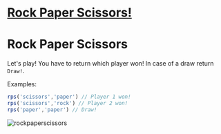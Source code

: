 # [Rock Paper Scissors!](https://www.codewars.com/kata/5672a98bdbdd995fad00000f)

# Rock Paper Scissors

Let's play! You have to return which player won! In case of a draw return `Draw!`.

Examples:

```javascript
rps('scissors','paper') // Player 1 won!
rps('scissors','rock') // Player 2 won!
rps('paper','paper') // Draw!
```

![rockpaperscissors](http://i.imgur.com/aimOQVX.png)